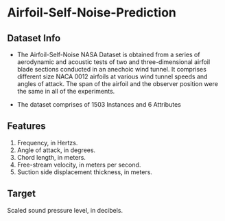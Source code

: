 # Airfoil-Self-Noise-Prediction

## Dataset Info

* The Airfoil-Self-Noise NASA Dataset is obtained from a series of aerodynamic and acoustic tests of two and three-dimensional airfoil blade sections conducted in an anechoic wind tunnel. It comprises different size NACA 0012 airfoils at various wind tunnel speeds and angles of attack. The span of the airfoil and the observer position were the same in all of the experiments.

* The dataset comprises of 1503 Instances and 6 Attributes

## Features 

1. Frequency, in Hertzs.
2. Angle of attack, in degrees.
3. Chord length, in meters.
4. Free-stream velocity, in meters per second.
5. Suction side displacement thickness, in meters.

## Target
Scaled sound pressure level, in decibels.



